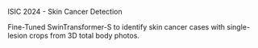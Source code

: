 ISIC 2024 - Skin Cancer Detection

Fine-Tuned SwinTransformer-S to identify skin cancer cases with single-lesion crops from 3D total body photos.